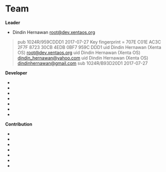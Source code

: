 # Team
**Leader**  
<!-- * Nama <E-Mail> -->
 *  Dindin Hernawan <root@dev.xentaos.org>  
> pub   1024R/959CDDD1 2017-07-27
>       Key fingerprint = 707E C01E AC3C 2F7F 8723  30CB 4EDB 0BF7 959C DDD1
> uid                  Dindin Hernawan (Xenta OS) <root@dev.xentaos.org>
> uid                  Dindin Hernawan (Xenta OS) <dindin_hernawan@yahoo.com>
> uid                  Dindin Hernawan (Xenta OS) <dindinhernawan@gmail.com>
> sub   1024R/B93D20D1 2017-07-27

**Developer**  
<!-- * Nama <E-Mail> -->
 *  
 *  
 *  
 *  
 *  
 *  
 *  

**Contribution**  
<!-- * Nama <E-Mail> -->
 *  
 *  
 *  
 *  
 *  
 *  
 *  
<!-- https://github.com/esc/reprepro/blob/master/docs/short-howto -->
